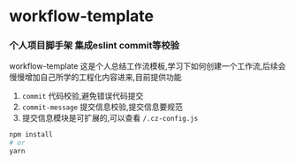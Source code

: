 # workflow-template
### 个人项目脚手架 集成eslint commit等校验
workflow-template
这是个人总结工作流模板,学习下如何创建一个工作流,后续会慢慢增加自己所学的工程化内容进来,目前提供功能
1. `commit` 代码校验,避免错误代码提交
2. `commit-message` 提交信息校验,提交信息要规范
3. 提交信息模块是可扩展的,可以查看 `/.cz-config.js` 

```bash
npm install
# or
yarn
```
